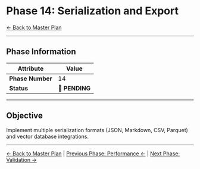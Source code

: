 ﻿
# Phase 14: Serialization and Export

[← Back to Master Plan](../MasterPlan.md)

---

## Phase Information

| Attribute | Value |
|-----------|-------|
| **Phase Number** | 14 |
| **Status** | 📅 **PENDING** |

---

## Objective

Implement multiple serialization formats (JSON, Markdown, CSV, Parquet) and vector database integrations.

---

[← Back to Master Plan](../MasterPlan.md) | [Previous Phase: Performance ←](Phase-13.md) | [Next Phase: Validation →](Phase-15.md)
